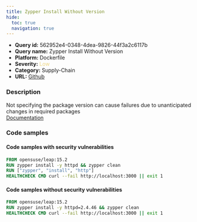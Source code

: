 ```yaml
---
title: Zypper Install Without Version
hide:
  toc: true
  navigation: true
---
```


<style>
  .highlight .hll {
    background-color: #ff171742;
  }
  .md-content {
    max-width: 1100px;
    margin: 0 auto;
  }
</style>

-   **Query id:** 562952e4-0348-4dea-9826-44f3a2c6117b
-   **Query name:** Zypper Install Without Version
-   **Platform:** Dockerfile
-   **Severity:** <span style="color:#edd57e">Low</span>
-   **Category:** Supply-Chain
-   **URL:** [Github](https://github.com/Checkmarx/kics/tree/master/assets/queries/dockerfile/zypper_install_without_version)

### Description
Not specifying the package version can cause failures due to unanticipated changes in required packages<br>
[Documentation](https://docs.docker.com/develop/develop-images/dockerfile_best-practices/#run)

### Code samples
#### Code samples with security vulnerabilities
```dockerfile title="Positive test num. 1 - dockerfile file" hl_lines="2 3"
FROM opensuse/leap:15.2
RUN zypper install -y httpd && zypper clean
RUN ["zypper", "install", "http"]
HEALTHCHECK CMD curl --fail http://localhost:3000 || exit 1

```


#### Code samples without security vulnerabilities
```dockerfile title="Negative test num. 1 - dockerfile file"
FROM opensuse/leap:15.2
RUN zypper install -y httpd=2.4.46 && zypper clean
HEALTHCHECK CMD curl --fail http://localhost:3000 || exit 1

```
